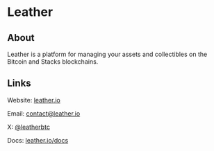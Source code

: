 # Leather

## About

Leather is a platform for managing your assets and collectibles on the Bitcoin and Stacks blockchains.

## Links

Website: [leather.io](https://leather.io)

Email: contact@leather.io

X: [@leatherbtc](https://x.com/leatherbtc)

Docs: [leather.io/docs](https://leather.gitbook.io)